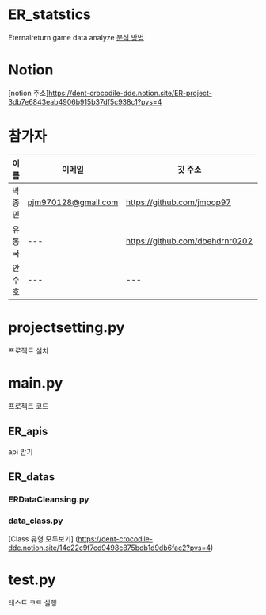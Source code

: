 # ER_statstics
Eternalreturn game data analyze
[분석 방법](#mainpy)
# Notion
[notion 주소]https://dent-crocodile-dde.notion.site/ER-project-3db7e6843eab4906b915b37df5c938c1?pvs=4
# 참가자
이름|이메일|깃 주소|블로그|
---|---|---|---|
박종민|pjm970128@gmail.com|https://github.com/jmpop97|https://jmpop.tistory.com/|
유동국|---|https://github.com/dbehdrnr0202|---|
안수호|---|---|---|

# projectsetting.py
프로젝트 설치
# main.py
프로젝트 코드
## ER_apis
api 받기
## ER_datas
### ERDataCleansing.py
### data_class.py
[Class 유형 모두보기] (https://dent-crocodile-dde.notion.site/14c22c9f7cd9498c875bdb1d9db6fac2?pvs=4)
# test.py
테스트 코드 실행
